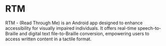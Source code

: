 # RTM
RTM - (Read Through Me) is an Android app designed to enhance accessibility for visually impaired individuals. It offers real-time speech-to-Braille and digital text file-to-Braille conversion, empowering users to access written content in a tactile format.

